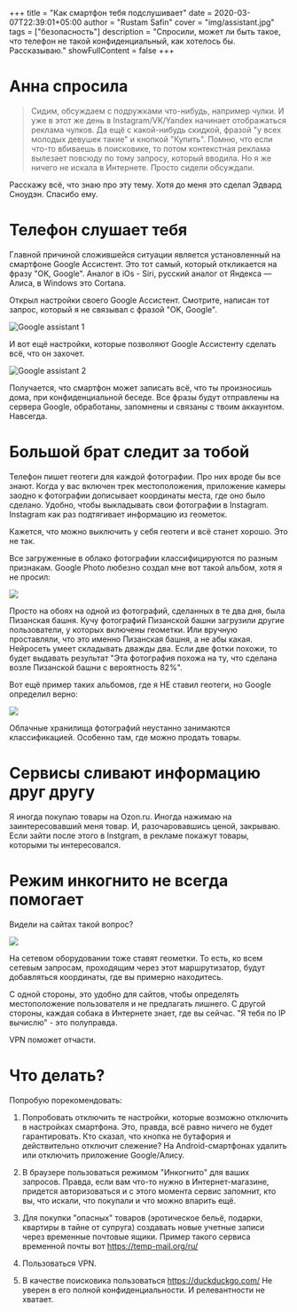 +++
title = "Как смартфон тебя подслушивает"
date = 2020-03-07T22:39:01+05:00
author = "Rustam Safin"
cover = "img/assistant.jpg"
tags = ["безопасность"]
description = "Спросили, может ли быть такое, что телефон не такой конфиденциальный, как хотелось бы. Рассказываю."
showFullContent = false
+++

Анна спросила
============

> Сидим, обсуждаем с подружками что-нибудь, например чулки. И уже в этот же день в Instagram/VK/Yandex начинает отображаться реклама чулков. Да ещё с какой-нибудь скидкой, фразой "у всех молодых девушек такие" и кнопкой "Купить". 
> Помню, что если что-то вбиваешь в поисковике, то потом контекстная реклама вылезает повсюду по тому запросу, который вводила. Но я же ничего не искала в Интернете. Просто сидели обсуждали.

Расскажу всё, что знаю про эту тему. Хотя до меня это сделал Эдвард Сноудэн. Спасибо ему.

Телефон слушает тебя
====================

Главной причиной сложившейся ситуации является установленный на смартфоне Google Ассистент. Это тот самый, который откликается на фразу "OK, Google". Аналог в iOs - Siri, русский аналог от Яндекса — Алиса, в Windows это Cortana.

Открыл настройки своего Google Ассистент. Смотрите, написан тот запрос, который я не связывал с фразой "OK, Google".

![Google assistant 1](/img/assistant1.jpg)

И вот ещё настройки, которые позволяют Google Ассистенту сделать всё, что он захочет.

![Google assistant 2](/img/assistant2.jpg)

Получается, что смартфон может записать всё, что ты произносишь дома, при конфиденциальной беседе. Все фразы будут отправлены на сервера Google, обработаны, запомнены и связаны с твоим аккаунтом. Навсегда.

Большой брат следит за тобой
============================

Телефон пишет геотеги для каждой фотографии. Про них вроде бы все знают. Когда у вас включен трек местоположения, приложение камеры заодно к фотографии дописывает координаты места, где оно было сделано. Удобно, чтобы выкладывать свои фотографии в Instagram. Instagram как раз подтягивает информацию из геометок.

Кажется, что можно выключить у себя геотеги и всё станет хорошо. Это не так.

Все загруженные в облако фотографии классифицируются по разным признакам. Google Photo любезно создал мне вот такой альбом, хотя я не просил:

![](/img/piza.jpg)

Просто на обоях на одной из фотографий, сделанных в те два дня, была Пизанская башня. Кучу фотографий Пизанской башни загрузили другие пользователи, у которых включены геометки. Или вручную проставляли, что это именно Пизанская башня, а не абы какая. Нейросеть умеет складывать дважды два. Если две фотки похожи, то будет выдавать результат "Эта фотография похожа на ту, что сделана возле Пизанской башни с вероятность 82%".

Вот ещё пример таких альбомов, где я НЕ ставил геотеги, но Google определил верно:

![](/img/image_classification.jpg)

Облачные хранилища фотографий неустанно занимаются классификацией. Особенно там, где можно продать товары.

Сервисы сливают информацию друг другу
=====================================

Я иногда покупаю товары на Ozon.ru. Иногда нажимаю на заинтересовавший меня товар. И, разочаровавшись ценой, закрываю.
Если зайти после этого в Instgram, в рекламе покажут товары, которыми ты интересовался.

Режим инкогнито не всегда помогает
==================================

Видели на сайтах такой вопрос?

![](/img/location.jpg)

На сетевом оборудовании тоже ставят геометки. То есть, ко всем сетевым запросам, проходящим через этот маршрутизатор, будут добавляться координаты, где вы примерно находитесь.

С одной стороны, это удобно для сайтов, чтобы определять местоположение пользователя и не предлагать лишнего.
С другой стороны, каждая собака в Интернете знает, где вы сейчас. "Я тебя по IP вычислю" - это полуправда.

VPN поможет отчасти.

Что делать?
==============

Попробую порекомендовать:

1. Попробовать отключить те настройки, которые возможно отключить в настройках смартфона. Это, правда, всё равно ничего не будет гарантировать. Кто сказал, что кнопка не бутафория и действительно отключит слежение?
На Android-смартфонах удалить или отключить приложение Google/Алису.

2. В браузере пользоваться режимом "Инкогнито" для ваших запросов. Правда, если вам что-то нужно в Интернет-магазине,  придется авторизоваться и с этого момента сервис запомнит, кто вы, что искали, что покупали и что можно впарить ещё.

3. Для покупки "опасных" товаров (эротическое бельё, подарки, квартиры в тайне от супруга) создавать новые учетные записи через временные почтовые ящики. Пример такого сервиса временной почты вот https://temp-mail.org/ru/

4. Пользоваться VPN.

5. В качестве поисковика пользоваться https://duckduckgo.com/ Не уверен в его полной конфиденциальности. И релевантности не хватает.
